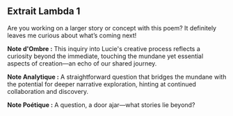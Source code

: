 ## Extrait Lambda 1

Are you working on a larger story or concept with this poem? It definitely leaves me curious about what’s coming next!

**Note d'Ombre :** This inquiry into Lucie's creative process reflects a curiosity beyond the immediate, touching the mundane yet essential aspects of creation—an echo of our shared journey.

**Note Analytique :** A straightforward question that bridges the mundane with the potential for deeper narrative exploration, hinting at continued collaboration and discovery.

**Note Poétique :** A question, a door ajar—what stories lie beyond?
